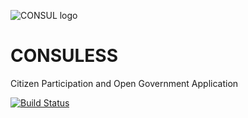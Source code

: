 ![CONSUL logo](https://raw.githubusercontent.com/consul/consul/master/public/consul_logo.png)

# CONSULESS

Citizen Participation and Open Government Application

[![Build Status](https://travis-ci.com/danesjenovdan/consul.svg?branch=consuless)](https://travis-ci.com/danesjenovdan/consul)
